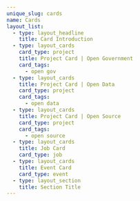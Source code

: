 ```yaml
---
unique_slug: cards
name: Cards
layout_list:
  - type: layout_headline
    title: Card Introduction
  - type: layout_cards
    card_type: project
    title: Project Card | Open Government
    card_tags:
      - open gov
  - type: layout_cards
    title: Project Card | Open Data
    card_type: project
    card_tags:
      - open data
  - type: layout_cards
    title: Project Card | Open Source
    card_type: project
    card_tags:
      - open source
  - type: layout_cards
    title: Job Card
    card_type: job
  - type: layout_cards
    title: Event Card
    card_type: event
  - type: layout_section
    title: Section Title
---
```

